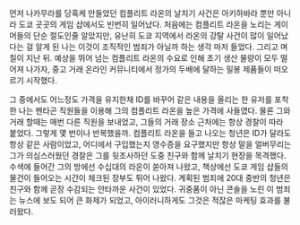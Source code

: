 먼저 나카무라를 당혹케 만들었던 컴플리트 라온의 날치기 사건은 아키하바라 뿐만 아니라 도쿄 곳곳의 게임 샵에서도 빈번히 일어났다. 
처음에는 컴플리트 라온을 노리는 게이머들의 단순 절도인줄 알았지만, 유난히 도쿄 지역에서 라온의 강탈 사건이 많이 일어났다는 걸 알게 된 나는 이것이 조직적인 범죄가 아닐까 하는 생각 마저 들었다. 
그리고 며칠이 지난 뒤. 예상을 뛰어 넘는 컴플리트 라온의 수요로 인해 초기 생산 물량이 모두 떨어져 나가자, 중고 거래 온라인 커뮤니티에서 정가의 두배에 달하는 밀봉 제품들이 떠오르기 시작했다. 

그 중에서도 어느정도 가격을 유지한채 ID를 바꾸어 같은 내용을 올리는 한 유저를 포착한 나는 펜타곤 직원들을 이용해 그의 컴플리트 라온을 높은 가격에 사들였다. 
물론 그와 거래 할때는 매번 다른 직원을 보내었고, 그들의 거래 장소 근처에는 항상 경찰이 따라 붙었다. 
그렇게 몇 번이나 반복했을까. 컴플리트 라온을 들고 나오는 청년은 ID가 달라도 항상 같은 사람이었고, 어디에서 구입했는지 영수증을 요구했지만 항상 말을 얼버무리는 그가 의심스러웠던 경찰은 그를 뒷조사하던 도중 친구와 함께 날치기 현장을 목격했다. 
수색에 들어간 그의 방에선 수십대의 라온이 쏟아져 나왔고, 책상에선 도쿄 게임 샵들의 물건이 들어오는 시간이 체크된 장부도 튀어 나왔다. 
계획된 범죄에 20대 중반의 청년은 친구와 함께 곧장 수감되는 안타까운 사건이 있었다. 
귀중품이 아닌 콘솔을 노린 이 범죄는 뉴스에 보도 되어 큰 화제가 되었고, 아이러니하게도 그것은 적잖은 마케팅 효과를 불러왔다. 